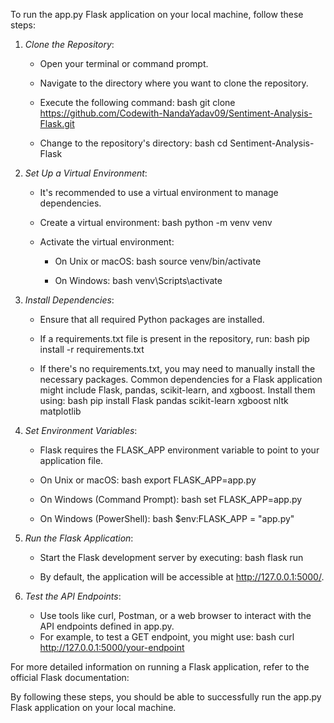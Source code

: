 To run the app.py Flask application  on your local machine, follow these steps:

1. *Clone the Repository*:
   - Open your terminal or command prompt.
   - Navigate to the directory where you want to clone the repository.
   - Execute the following command:
     bash
     git clone https://github.com/Codewith-NandaYadav09/Sentiment-Analysis-Flask.git
     
   - Change to the repository's directory:
     bash
     cd Sentiment-Analysis-Flask
     

2. *Set Up a Virtual Environment*:
   - It's recommended to use a virtual environment to manage dependencies.
   - Create a virtual environment:
     bash
     python -m venv venv
     
   - Activate the virtual environment:
     - On Unix or macOS:
       bash
       source venv/bin/activate
       
     - On Windows:
       bash
       venv\Scripts\activate
       

3. *Install Dependencies*:
   - Ensure that all required Python packages are installed.
   - If a requirements.txt file is present in the repository, run:
     bash
     pip install -r requirements.txt
     
   - If there's no requirements.txt, you may need to manually install the necessary packages. Common dependencies for a Flask application might include Flask, pandas, scikit-learn, and xgboost. Install them using:
     bash
     pip install Flask pandas scikit-learn xgboost nltk matplotlib
     

4. *Set Environment Variables*:
   - Flask requires the FLASK_APP environment variable to point to your application file.
   - On Unix or macOS:
     bash
     export FLASK_APP=app.py
     
   - On Windows (Command Prompt):
     bash
     set FLASK_APP=app.py
     
   - On Windows (PowerShell):
     bash
     $env:FLASK_APP = "app.py"
     

5. *Run the Flask Application*:
   - Start the Flask development server by executing:
     bash
     flask run
     
   - By default, the application will be accessible at http://127.0.0.1:5000/.

6. *Test the API Endpoints*:
   - Use tools like curl, Postman, or a web browser to interact with the API endpoints defined in app.py.
   - For example, to test a GET endpoint, you might use:
     bash
     curl http://127.0.0.1:5000/your-endpoint
     


For more detailed information on running a Flask application, refer to the official Flask documentation: 

By following these steps, you should be able to successfully run the app.py Flask application on your local machine.
